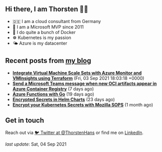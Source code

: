 ## Hi there, I am Thorsten 👋🏼

- 🇩🇪 I am a cloud consultant from Germany 
- 🔷 I am a Microsoft MVP since 2011
- 🐳 I do quite a bunch of Docker
- ☸️ Kubernetes is my passion
- 🌤 Azure is my datacenter

## Recent posts from [my blog](https://thorsten-hans.com) 

- **[Integrate Virtual Machine Scale Sets with Azure Monitor and VMInsights using Terraform](https://thorsten-hans.com/integrate-virtual-machine-scale-sets-azure-monitor-vminsights-terraform/)** (Fri, 03 Sep 2021 18:03:18 +0000)
- **[Send a Microsoft Teams message when new OCI artifacts appear in Azure Container Registry](https://thorsten-hans.com/send-microsoft-teams-message-oci-artifacts-azure-container-registry/)** (7 days ago)
- **[Azure Functions with Go](https://thorsten-hans.com/azure-functions-with-go/)** (19 days ago)
- **[Encrypted Secrets in Helm Charts](https://thorsten-hans.com/encrypted-secrets-in-helm-charts/)** (23 days ago)
- **[Encrypt your Kubernetes Secrets with Mozilla SOPS](https://thorsten-hans.com/encrypt-your-kubernetes-secrets-with-mozilla-sops/)** (1 month ago)

## Get in touch

Reach out via [🐦 Twitter at @ThorstenHans](https://twitter.com/ThorstenHans) or find me on [LinkedIn](https://linkedin.com/in/ThorstenHans).

_last update_: Sat, 04 Sep 2021

